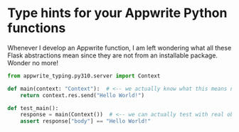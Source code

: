 # Type hints for your Appwrite Python functions

Whenever I develop an Appwrite function, I am left wondering what all these Flask abstractions mean since they are not from an installable package. Wonder no more!

```python
from appwrite_typing.py310.server import Context

def main(context: "Context"):  # <-- we actually know what this means now!
    return context.res.send("Hello World!")

def test_main():
    response = main(Context())  # <-- we can actually test with real objects
    assert response["body"] == "Hello World!"
```